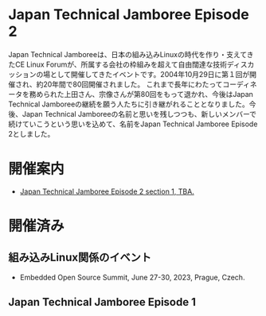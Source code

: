 # Japan Technical Jamboree Episode 2
Japan Technical Jamboreeは、日本の組み込みLinuxの時代を作り・支えてきたCE Linux Forumが、所属する会社の枠組みを超えて自由闊達な技術ディスカッションの場として開催してきたイベントです。2004年10月29日に第１回が開催され、約20年間で80回開催されました。
これまで長年にわたってコーディネータを務められた上田さん、宗像さんが第80回をもって退かれ、今後はJapan Technical Jamboreeの継続を願う人たちに引き継がれることとなりました。今後、Japan Technical Jamboreeの名前と思いを残しつつも、新しいメンバーで続けていこうという思いを込めて、名前をJapan Technical Jamboree Episode 2としました。

# 開催案内
* [Japan Technical Jamboree Episode 2 section 1, TBA.](./hosted-event/1.md)


# 開催済み
## 組み込みLinux関係のイベント
* Embedded Open Source Summit, June 27-30, 2023, Prague, Czech.

## Japan Technical Jamboree Episode 1




